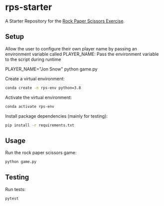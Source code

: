 # rps-starter

A Starter Repository for the [Rock Paper Scissors Exercise](https://github.com/prof-rossetti/intro-to-python/blob/main/exercises/rock-paper-scissors/README.md).

## Setup

Allow the user to configure their own player name by passing an environment variable called PLAYER_NAME:
Pass the environment variable to the script during runtime

PLAYER_NAME="Jon Snow" python game.py


Create a virtual environment:

```sh
conda create -n rps-env python=3.8
```

Activate the virtual environment:

```sh
conda activate rps-env
```

Install package dependencies (mainly for testing):

```sh
pip install -r requirements.txt
```

## Usage

Run the rock paper scissors game:

```sh
python game.py
```

## Testing

Run tests:

```sh
pytest
```
